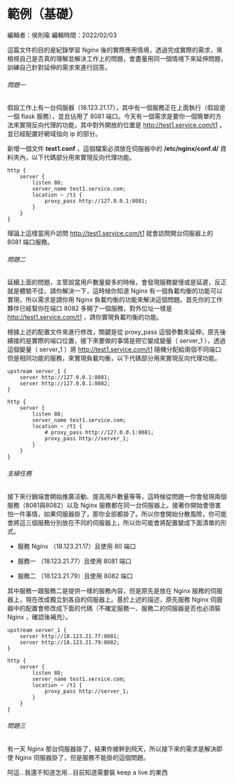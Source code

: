 # 範例（基礎）

編輯者：侯則瑜
編輯時間：2022/02/03

這篇文件的目的是紀錄學習 Nginx 後的實際應用情境，透過完成實際的需求，來檢視自己是否真的理解並解決工作上的問題，會盡量用同一個情境下來延伸問題，訓練自己針對延伸的需求來進行回答。

###### 問題一

假設工作上有一台伺服器（18.123.21.17），其中有一個服務正在上面執行（假設是一個 flask 服務），並且佔用了 8081 端口。今天有一個需求是要你一個簡單的方法來實現反向代理的功能，其中對外開放的位置是 http://test1.service.com/t1 ，並已經配置好網域指向 ip 的部分。

新增一個文件 **test1.conf** ，這個檔案必須放在伺服器中的 **/etc/nginx/conf.d/** 資料夾內，以下代碼部分用來實現反向代理功能。

```
http {
    server {
        listen 80;
        server_name test1.service.com;
        location ~ /t1 {
            proxy_pass http://127.0.0.1:8081;
        }
    }
}
```

理論上這樣當用戶訪問 http://test1.service.com/t1 就會訪問開台伺服器上的 8081 端口服務。

###### 問題二

延續上面的問題，主管說當用戶數量變多的時候，會發現服務變慢或是延遲，反正就是體驗不佳，請你解決一下，這時候你知道 Nginx 有一個負載均衡的功能可以實現，所以需求是請你用 Nginx 負載均衡的功能來解決這個問題。首先你的工作夥伴已經幫你在端口 8082 多開了一個服務，對外位址一樣是 http://test1.service.com/t1 ，請你實現負載均衡的功能。

根據上述的配置文件來進行修改，關鍵是從 proxy_pass 這個參數來延伸，原先後續接的是實際的端口位置，接下來要做的事情是把它變成變量（ server_1 ），透過這個變量（ server_1 ）將 http://test1.service.com/t1 隨機分配給兩個不同端口但是相同功能的服務，來實現負載均衡，以下代碼部分用來實現反向代理功能。

```
upstream server_1 {
    server http://127.0.0.1:8081;
    server http://127.0.0.1:8082;
}

http {
    server {
        listen 80;
        server_name test1.service.com;
        location ~ /t1 {
            # proxy_pass http://127.0.0.1:8081;
            proxy_pass http://server_1;
        }
    }
}
```

###### 支線任務

接下來行銷端會開始推廣活動、提高用戶數量等等，這時候從問題一你會發現兩個服務（8081與8082）以及 Nginx 服務都在同一台伺服器上。接著你開始會很害怕一件事情，如果伺服器掛了，那你全部都掛了。所以你會開始分散風險，你可能會將這三個服務分別放在不同的伺服器上，所以你可能會將配置變成下面清單的形式。

- 服務 Nginx （18.123.21.17）且使用 80 端口

- 服務一 （18.123.21.77）且使用 8081 端口

- 服務二 （18.123.21.79）且使用 8082 端口

其中服務一跟服務二是提供一樣的服務內容，但是原先是放在 Nginx 服務的伺服器上，現在改成獨立到各自的伺服器上。基於上述的描述，原先服務 Nginx 伺服器中的配置會修改成下面的代碼（不確定服務一、服務二的伺服器是否也必須裝 Nginx ，確認後補充）。

```
upstream server_1 {
    server http://18.123.21.77:8081;
    server http://18.123.21.79:8082;
}

http {
    server {
        listen 80;
        server_name test1.service.com;
        location ~ /t1 {
            proxy_pass http://server_1;
        }
    }
}
```

###### 問題三

有一天 Nginx 那台伺服器掛了，結果你被幹到飛天，所以接下來的需求是解決即使 Nginx 伺服器掛了，但是服務不能掛的這個問題。

阿這...我還不知道怎用...目前知道需要裝 keep a live 的東西


